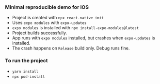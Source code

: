 ### Minimal reproducible demo for iOS
* Project is created with `npx react-native init`
* Uses `expo modules` with `expo-updates`
* `expo modules` is installed with `npx install-expo-modules@latest`
* Project builds successfully.
* App runs with `expo modules` installed, but crashes when `expo-updates` is installed. 
* The crash happens on `Release` build only. Debug runs fine.

### To run the project
* `yarn install`
* `npx pod-install`
